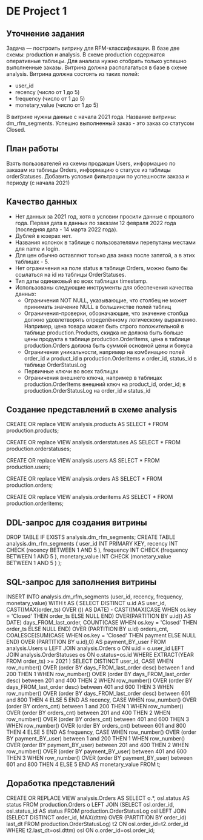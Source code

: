 
# DE Project 1
## Уточнение задания
Задача — построить витрину для RFM-классификации. В базе две схемы: production и analysis. В схеме production содержатся оперативные таблицы.
Для анализа нужно отобрать только успешно выполненные заказы.
Витрина должна располагаться в базе в схеме analysis.
Витрина должна состоять из таких полей:
- user_id
- recency (число от 1 до 5)
- frequency (число от 1 до 5)
- monetary_value (число от 1 до 5)

В витрине нужны данные с начала 2021 года.
Название витрины: dm_rfm_segments.
Успешно выполненный заказ - это заказ со статусом Closed.
## План работы
Взять пользователей из схемы продакшн Users, информацию по заказам из таблицы Orders, информацию о статусе из таблицы orderStatuses. Добавить условия фильтрации по успешности заказа и периоду (с начала 2021)
## Качество данных
- Нет данных за 2021 год, хотя в условии просили данные с прошлого года. Первая дата в данных по заказам 12 февраля 2022 года (последняя дата - 14 марта 2022 года).
- Дублей в юзерах нет.
- Названия колонок в таблице с пользователями перепутаны местами для name и login.
- Для цен обычно оставляют только два знака после запятой, а в этих таблицах - 5. 
- Нет ограничения на поле status в таблице Orders, можно было бы ссылаться на id из таблицы OrderStatuses.
- Тип даты одинаковый во всех таблицах timestamp.
- Использованы следующие инструменты для обеспечения качества данных:
  - Ограничения NOT NULL, указывающие, что столбец не может принимать значение NULL в большинстве полей таблиц
  - Ограничения-проверки, обозначающие, что значение столбца должно удовлетворять определённому логическому выражению. Например, цена товара может быть строго положительной в таблице production.Products, скидка не должна быть больше цены продукта в таблице production.OrderItems, цена в таблице production.Orders должна быть суммой основной цены и бонуса
  - Ограничения уникальности, например на комбинацию полей order_id и product_id в   production.OrderItems и  order_id, status_id в таблице OrderStatusLog
  - Первичные ключи во всех таблицах
  - Ограничения внешнего ключа, например в таблицах production.OrderItems внешний ключ на product_id, order_id; в production.OrderStatusLog на order_id и status_id

## Создание представлений в схеме analysis
CREATE OR replace VIEW analysis.products
AS
  SELECT *
  FROM   production.products;

CREATE OR replace VIEW analysis.orderstatuses
AS
  SELECT *
  FROM   production.orderstatuses;

CREATE OR replace VIEW analysis.users
AS
  SELECT *
  FROM   production.users;

CREATE OR replace VIEW analysis.orders
AS
  SELECT *
  FROM   production.orders;

CREATE OR replace VIEW analysis.orderitems
AS
  SELECT *
  FROM   production.orderitems;


## DDL-запрос для создания витрины

DROP TABLE IF EXISTS analysis.dm_rfm_segments;
CREATE TABLE analysis.dm_rfm_segments (
       user_id INT PRIMARY KEY,
       recency INT CHECK (recency BETWEEN 1 AND 5 ),
       frequency INT CHECK (frequency BETWEEN 1 AND 5 ),
       monetary_value INT CHECK (monetary_value BETWEEN 1 AND 5 ) );
 
 
## SQL-запрос для заполнения витрины
INSERT INTO analysis.dm_rfm_segments
(user_id, recency, frequency, monetary_value)
WITH t AS (
SELECT DISTINCT u.id AS user_id,
CAST((MAX(order_ts) OVER ()) AS DATE) - CAST((MAX(CASE WHEN os.key = 'Closed' THEN order_ts ELSE NULL END) OVER(PARTITION BY u.id)) AS DATE) days_FROM_last_order,
COUNT(CASE WHEN os.key = 'Closed' THEN order_ts ELSE NULL END) OVER (PARTITION BY u.id) orders_cnt,
COALESCE(SUM(CASE WHEN os.key = 'Closed' THEN payment ELSE NULL END) OVER (PARTITION BY u.id),0) AS payment_BY_user
FROM analysis.Users u
LEFT JOIN analysis.Orders o
ON u.id = o.user_id
LEFT JOIN analysis.OrderStatuses os
ON o.status=os.id
WHERE EXTRACT(YEAR FROM order_ts) >= 2021
)
SELECT
DISTINCT user_id,
CASE
WHEN row_number() OVER (order BY days_FROM_last_order desc) between 1 and 200 THEN 1
WHEN row_number() OVER (order BY days_FROM_last_order desc) between 201 and 400 THEN 2
WHEN row_number() OVER (order BY days_FROM_last_order desc) between 401 and 600 THEN 3
WHEN row_number() OVER (order BY days_FROM_last_order desc) between 601 and 800 THEN 4
ELSE 5
END AS recency,
CASE
WHEN row_number() OVER (order BY orders_cnt) between 1 and 200 THEN 1
WHEN row_number() OVER (order BY orders_cnt) between 201 and 400 THEN 2
WHEN row_number() OVER (order BY orders_cnt) between 401 and 600 THEN 3
WHEN row_number() OVER (order BY orders_cnt) between 601 and 800 THEN 4
ELSE 5 END AS frequency, 
CASE
WHEN row_number() OVER (order BY payment_BY_user) between 1 and 200 THEN 1
WHEN row_number() OVER (order BY payment_BY_user) between 201 and 400 THEN 2
WHEN row_number() OVER (order BY payment_BY_user) between 401 and 600 THEN 3
WHEN row_number() OVER (order BY payment_BY_user) between 601 and 800 THEN 4
ELSE 5 END AS monetary_value
FROM t;

## Доработка представлений 
CREATE OR REPLACE VIEW analysis.Orders AS
SELECT o.*, osl.status AS status FROM production.Orders o
LEFT JOIN
       (SELECT
       osl.order_id,
       osl.status_id AS status
       FROM production.OrderStatusLog osl
       LEFT JOIN
            (SELECT
             DISTINCT order_id,
             MAX(dttm) OVER (PARTITION BY order_id) last_dt
             FROM production.OrderStatusLog) t2
       ON osl.order_id=t2.order_id
       WHERE t2.last_dt=osl.dttm) osl
ON o.order_id=osl.order_id;
 


